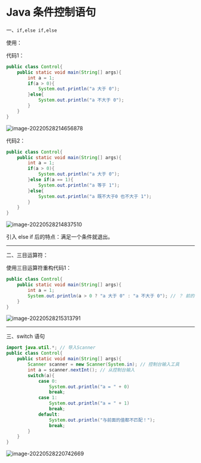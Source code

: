 # Java 条件控制语句

一、```if,else if,else```

使用：

代码1：

```java
public class Control{
    public static void main(String[] args){
        int a = 1;
        if(a > 0){
            System.out.println("a 大于 0");
        }else{
            System.out.println("a 不大于 0");
        }
    }
}
```

![image-20220528214656878](C:\Users\blue\AppData\Roaming\Typora\typora-user-images\image-20220528214656878.png)

代码2：

```java
public class Control{
    public static void main(String[] args){
        int a = 1;
        if(a > 0){
            System.out.println("a 大于 0");
        }else if(a == 1){
            System.out.println("a 等于 1");
        }else{
            System.out.println("a 既不大于0 也不大于 1");
        }
    }
}
```

![image-20220528214837510](C:\Users\blue\AppData\Roaming\Typora\typora-user-images\image-20220528214837510.png)

引入 else if 后的特点：满足一个条件就退出。

------

二、三目运算符：

使用三目运算符重构代码1：

```java
public class Control{
    public static void main(String[] args){
        int a = 1;
        System.out.println(a > 0 ? "a 大于 0" : "a 不大于 0"); // ？ 前的 a > 0 正确则输出 "a 大于 0"，否则 "a 不大于 0"
    }
}
```

![image-20220528215313791](C:\Users\blue\AppData\Roaming\Typora\typora-user-images\image-20220528215313791.png)

------

三、switch 语句

```java
import java.util.*; // 导入Scanner
public class Control{
    public static void main(String[] args){
        Scanner scanner = new Scanner(System.in); // 控制台输入工具
        int a = scanner.nextInt(); // 从控制台输入
        switch(a){
            case 0:
                System.out.println("a = " + 0)
                break;
            case 1:
                System.out.println("a = " + 1)
                break;
            default:
                System.out.println("与前面的值都不匹配！");
                break;
        }
    }
}
```

![image-20220528220742669](C:\Users\blue\AppData\Roaming\Typora\typora-user-images\image-20220528220742669.png)

